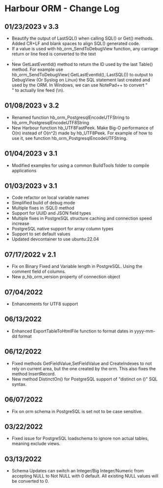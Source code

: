# Harbour ORM - Change Log

## 01/23/2023 v 3.3
* Beautify the output of LastSQL() when calling SQL() or Get() methods. Added CR+LF and blank spaces to align SQL() generated code.
* If a value is used with hb_orm_SendToDebugView function, any carriage return or line feed is converted to the text <br>.
* New GetLastEventId() method to return the ID used by the last Table() method. For example use hb_orm_SendToDebugView(:GetLastEventId(),:LastSQL()) to output to DebugView (Or Syslog on Linux) the SQL statement last created and used by the ORM. In Windows, we can use NotePad++ to convert "<br>" to actually line feed (\n).

## 01/08/2023 v 3.2
* Renamed function hb_orm_PostgresqlEncodeUTFString to hb_orm_PostgresqlEncodeUTF8String
* New Harbour function hb_UTF8FastPeek. Make Big-O performance of O(n) instead of O(n^2) made by hb_UTF8Peek. For example of how to use it, see function hb_orm_PostgresqlEncodeUTFString.

## 01/04/2023 v 3.1
* Modified examples for using a common BuildTools folder to compile applications

## 01/03/2023 v 3.1
* Code refactor on local variable names
* Simplified build of debug mode
* Multiple fixes in :SQL() method
* Support for UUID and JSON field types
* Multiple fixes in PostgreSQL structure caching and connection speed increase
* PostgreSQL native support for array column types
* Support to set default values
* Updated devcontainer to use ubuntu:22.04

## 07/17/2022 v 2.1
* Fix on Binary Fixed and Variable length in PostgreSQL. Using the comment field of columns.
* New p_hb_orm_version property of connection object

## 07/04/2022
* Enhancements for UTF8 support

## 06/13/2022
* Enhanced ExportTableToHtmlFile function to format dates in yyyy-mm-dd format

## 06/12/2022
* Fixed methods GetFieldValue,SetFieldValue and CreateIndexes to not rely on current area, but the one created by the orm. This also fixes the method InsertRecord.
* New method DistinctOn() for PostgreSQL support of "distinct on ()" SQL syntax.

## 06/07/2022
* Fix on orm schema in PostgreSQL is set not to be case sensitive.

## 03/22/2022
* Fixed issue for PostgreSQL loadschema to ignore non actual tables, meaning exclude views.

## 03/13/2022
* Schema Updates can switch an Integer/Big Integer/Numeric from accepting NULL to Not NULL with 0 default. All existing NULL values will be converted to 0.

